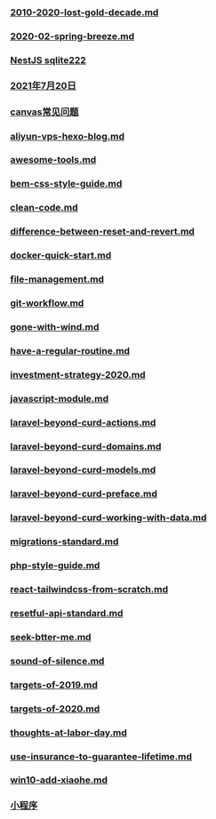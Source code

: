 ### [2010-2020-lost-gold-decade.md](2010-2020-lost-gold-decade.md)

### [2020-02-spring-breeze.md](2020-02-spring-breeze.md)

### [NestJS sqlite222](2021-7-19-nest-js-sqlite222__af76cdff-c7bc-4ef8-8ca7-766542cc58b7.md)

### [2021年7月20日](2021-7-21-2021-7-20__fc9df5f8-80fd-468a-95da-b3aa90ed747d.md)

### [canvas常见问题](2021-7-21-canvas__76da01b6-9bf6-4a0a-8d22-776265238262.md)

### [aliyun-vps-hexo-blog.md](aliyun-vps-hexo-blog.md)

### [awesome-tools.md](awesome-tools.md)

### [bem-css-style-guide.md](bem-css-style-guide.md)

### [clean-code.md](clean-code.md)

### [difference-between-reset-and-revert.md](difference-between-reset-and-revert.md)

### [docker-quick-start.md](docker-quick-start.md)

### [file-management.md](file-management.md)

### [git-workflow.md](git-workflow.md)

### [gone-with-wind.md](gone-with-wind.md)

### [have-a-regular-routine.md](have-a-regular-routine.md)

### [investment-strategy-2020.md](investment-strategy-2020.md)

### [javascript-module.md](javascript-module.md)

### [laravel-beyond-curd-actions.md](laravel-beyond-curd-actions.md)

### [laravel-beyond-curd-domains.md](laravel-beyond-curd-domains.md)

### [laravel-beyond-curd-models.md](laravel-beyond-curd-models.md)

### [laravel-beyond-curd-preface.md](laravel-beyond-curd-preface.md)

### [laravel-beyond-curd-working-with-data.md](laravel-beyond-curd-working-with-data.md)

### [migrations-standard.md](migrations-standard.md)

### [php-style-guide.md](php-style-guide.md)

### [react-tailwindcss-from-scratch.md](react-tailwindcss-from-scratch.md)

### [resetful-api-standard.md](resetful-api-standard.md)

### [seek-btter-me.md](seek-btter-me.md)

### [sound-of-silence.md](sound-of-silence.md)

### [targets-of-2019.md](targets-of-2019.md)

### [targets-of-2020.md](targets-of-2020.md)

### [thoughts-at-Iabor-day.md](thoughts-at-Iabor-day.md)

### [use-insurance-to-guarantee-lifetime.md](use-insurance-to-guarantee-lifetime.md)

### [win10-add-xiaohe.md](win10-add-xiaohe.md)

### [小程序](小程序)